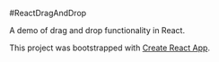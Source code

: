 #ReactDragAndDrop

A demo of drag and drop functionality in React.

This project was bootstrapped with [Create React App](https://github.com/facebook/create-react-app).

